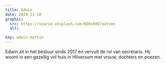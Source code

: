 ```yaml
---
title: Edwin
date: 2020-11-10
graphic:
  src: https://source.unsplash.com/600x600?autumn
  alt:

key: edwin-martin
---
```


Edwin zit in het bestuur sinds 2017 en vervult de rol van secretaris. Hij woont in een gezellig vol huis in Hilversum met vrouw, dochters en poezen.

